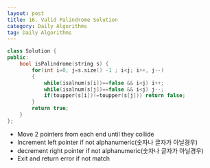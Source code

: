 ```yaml
---
layout: post
title: 16. Valid Palindrome Solution
category: Daily Algorithms
tag: Daily Algorithms
---
```



```c++
class Solution {
public:
    bool isPalindrome(string s) {
        for(int i=0, j=s.size() -1 ; i<j; i++, j--)
        {
            while(isalnum(s[i])==false && i<j) i++;
            while(isalnum(s[j])==false && i<j) j--;
            if(toupper(s[i])!=toupper(s[j])) return false;
        }
        return true;
    }
};
```

- Move 2 pointers from each end until they collide
- Increment left pointer if not alphanumeric(숫자나 글자가 아닐경우)
- decrement right pointer if not alphanumeric(숫자나 글자가 아닐경우)
- Exit and return error if not match
